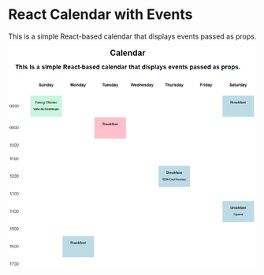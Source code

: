 # React Calendar with Events

This is a simple React-based calendar that displays events passed as props.

![1726334376307](image/README/1726334376307.png)
